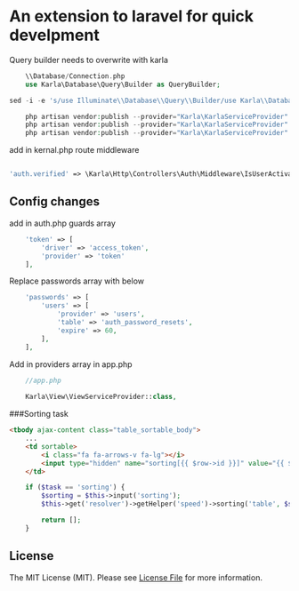 # An extension to laravel for quick develpment

Query builder needs to overwrite with karla

```php
    \\Database/Connection.php
    use Karla\Database\Query\Builder as QueryBuilder;

sed -i -e 's/use Illuminate\\Database\\Query\\Builder/use Karla\\Database\\Query\\Builder/g' vendor/laravel/framework/src/Illuminate/Database/Connection.php

```

```php
    php artisan vendor:publish --provider="Karla\KarlaServiceProvider" --tag="config"
    php artisan vendor:publish --provider="Karla\KarlaServiceProvider" --tag="assets"
    php artisan vendor:publish --provider="Karla\KarlaServiceProvider" --tag="views"
```

add in kernal.php route middleware
```php

'auth.verified' => \Karla\Http\Controllers\Auth\Middleware\IsUserActivate::class,
```

## Config changes

add in auth.php guards array
```php
    'token' => [
        'driver' => 'access_token',
        'provider' => 'token'
    ],
```

Replace passwords array with below
```php
    'passwords' => [
        'users' => [
            'provider' => 'users',
            'table' => 'auth_password_resets',
            'expire' => 60,
        ],
    ],
```

Add in providers array in app.php
```php
    //app.php
    
    Karla\View\ViewServiceProvider::class,
```

###Sorting task

```html
<tbody ajax-content class="table_sortable_body">
    ...
    <td sortable>
        <i class="fa fa-arrows-v fa-lg"></i>
        <input type="hidden" name="sorting[{{ $row->id }}]" value="{{ $row->ordering }}">
    </td>
```

```php
    if ($task == 'sorting') {
        $sorting = $this->input('sorting');
        $this->get('resolver')->getHelper('speed')->sorting('table', $sorting, 'id');

        return [];
    }
```

## License

The MIT License (MIT). Please see [License File](LICENSE.md) for more information.